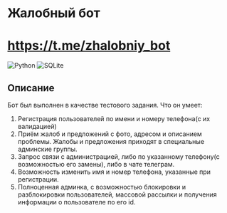 # Жалобный бот
# https://t.me/zhalobniy_bot
![Python](https://img.shields.io/badge/Python-14354C?style=for-the-badge&logo=python&logoColor=white)
![SQLite](https://img.shields.io/badge/sqlite-%2307405e.svg?style=for-the-badge&logo=sqlite&logoColor=white)
## Описание
Бот был выполнен в качестве тестового задания. Что он умеет:

1. Регистрация пользователей по имени и номеру телефона(с их валидацией)
2. Приём жалоб и предложений с фото, адресом и описанием проблемы. Жалобы и предложения приходят в специальные админские группы.
3. Запрос связи с администрацией, либо по указанному телефону(с возможностью его замены), либо в чате телеграм.
4. Возможность изменить имя и номер телефона, указанные при регистрации.
5. Полноценная админка, с возможностью блокировки и разблокировки пользователей, массовой рассылки и получения информации о пользователе по его id.
